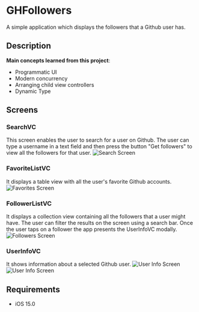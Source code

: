 # GHFollowers
A simple application which displays the followers that a Github user has. 
## Description
**Main concepts learned from this project**:
 - Programmatic UI
 - Modern concurrency
 - Arranging child view controllers
 - Dynamic Type
## Screens
### SearchVC
This screen enables the user to search for a user on Github. The user can type a username in a text field and then press the button "Get followers" to view all the followers for that user.
![Search Screen](/Resources/FavoriteListVC-Interface.png)
### FavoriteListVC
It displays a table view with all the user's favorite Github accounts.
![Favorites Screen](/Resources/FavoriteListVC-Interface.png)

### FollowerListVC
It displays a collection view containing all the followers that a user might have. The user can filter the results on the screen using a search bar.  Once the user taps on a follower the app presents the UserInfoVC modally.
![Followers Screen](/Resources/FollowerListVC-Interface.png)

### UserInfoVC
It shows information about a selected Github user. 
![User Info Screen](/Resources/UserInfoVC-1.png)
![User Info Screen](/Resources/UserInfoVC-1.png)

## Requirements
* iOS 15.0
